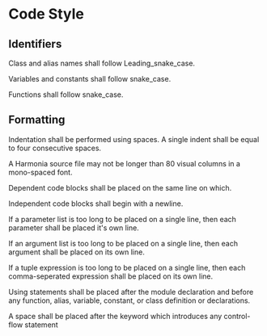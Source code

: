 # Code Style

## Identifiers
Class and alias names shall follow Leading_snake_case.

Variables and constants shall follow snake_case.

Functions shall follow snake_case.

## Formatting
Indentation shall be performed using spaces. A single indent shall be equal 
to four consecutive spaces.

A Harmonia source file may not be longer than 80 visual columns in a 
mono-spaced font.

Dependent code blocks shall be placed on the same line on which.

Independent code blocks shall begin with a newline.

If a parameter list is too long to be placed on a single line, then each 
parameter shall be placed it's own line.

If an argument list is too long to be placed on a single line, then each 
argument shall be placed on its own line.

If a tuple expression is too long to be placed on a single line, then each 
comma-seperated expression shall be placed on its own line.

Using statements shall be placed after the module declaration and before any 
function, alias, variable, constant, or class definition or declarations.

A space shall be placed after the keyword which introduces any control-flow 
statement